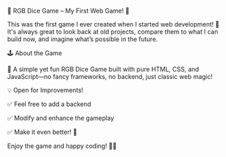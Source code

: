 🎲 RGB Dice Game – My First Web Game! 🎨

This was the first game I ever created when I started web development! 🚀 
It's always great to look back at old projects, compare them to what I can build now, and imagine what’s possible in the future.


🕹 About the Game

🎯 A simple yet fun RGB Dice Game built with pure HTML, CSS, and JavaScript—no fancy frameworks, no backend, just classic web magic!


💡 Open for Improvements!

✅ Feel free to add a backend

✅ Modify and enhance the gameplay

✅ Make it even better! 🚀





Enjoy the game and happy coding! 🎲✨
